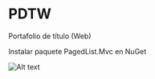 # PDTW
Portafolio de título (Web)

Instalar paquete PagedList.Mvc en NuGet

![Alt text](https://s15.postimg.org/w33alj1mj/pagedlist.png "PagedList.Mvc")
